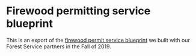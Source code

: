 # Firewood permitting service blueprint

This is an export of the [firewood permit service blueprint](https://github.com/USDAForestService/USFS-timber-permitting/wiki/Firewood-permit-service-blueprint,-current-state) we built with our Forest Service partners in the Fall of 2019. 
